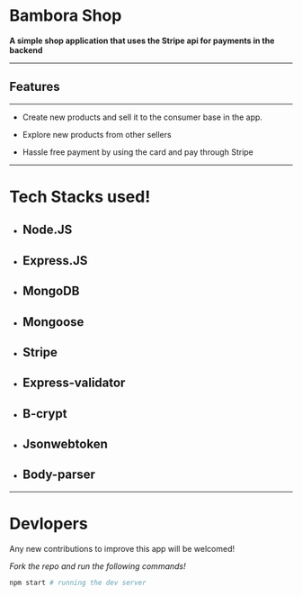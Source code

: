 # Bambora Shop

**A simple shop application that uses the Stripe api for payments in the backend**

---

## Features

---

- Create new products and sell it to the consumer base in the app.

- Explore new products from other sellers

- Hassle free payment by using the card and pay through Stripe

---

# Tech Stacks used!

- ## Node.JS
- ## Express.JS
- ## MongoDB
- ## Mongoose
- ## Stripe
- ## Express-validator
- ## B-crypt
- ## Jsonwebtoken
- ## Body-parser

---

# Devlopers

Any new contributions to improve this app will be welcomed!

_Fork the repo and run the following commands!_

```bash
npm start # running the dev server
```
